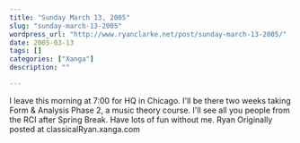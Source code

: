 ```yaml
---
title: "Sunday March 13, 2005"
slug: "sunday-march-13-2005"
wordpress_url: "http://www.ryanclarke.net/post/sunday-march-13-2005/"
date: 2005-03-13
tags: []
categories: ["Xanga"]
description: ""

---
```


I leave this morning at 7:00 for HQ in Chicago. I'll be there two weeks taking Form & Analysis Phase 2, a music theory course. I'll see all you people from the RCI after Spring Break. Have lots of fun without me.
 Ryan
Originally posted at classicalRyan.xanga.com
